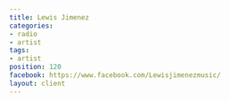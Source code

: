 ```yaml
---
title: Lewis Jimenez
categories:
- radio
- artist
tags:
- artist
position: 120
facebook: https://www.facebook.com/Lewisjimenezmusic/
layout: client
---
```


